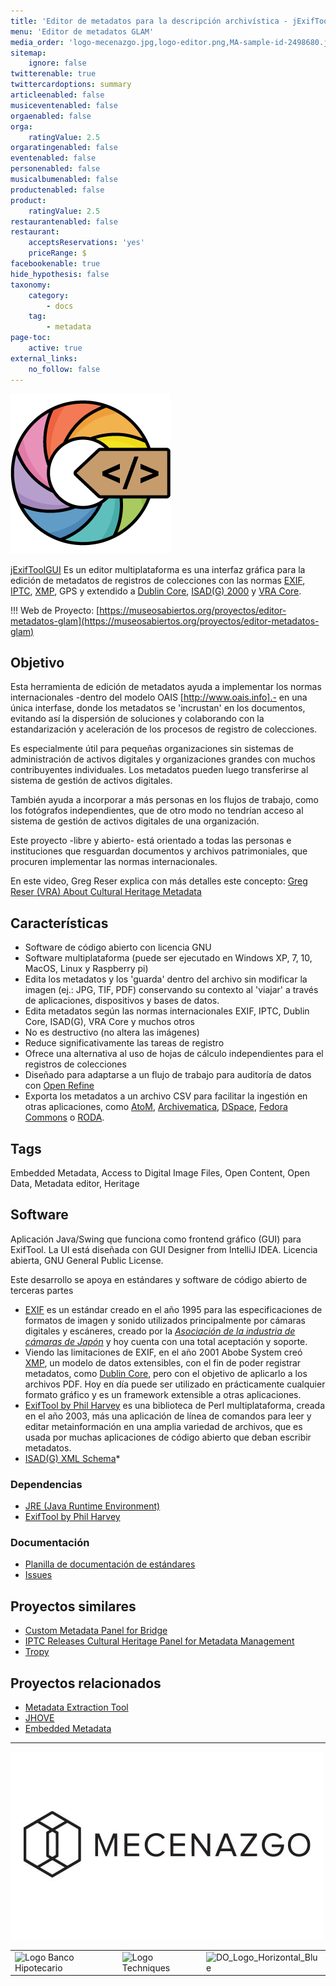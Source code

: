 ```yaml
---
title: 'Editor de metadatos para la descripción archivística - jExifToolGUI'
menu: 'Editor de metadatos GLAM'
media_order: 'logo-mecenazgo.jpg,logo-editor.png,MA-sample-id-2498680.jpg,logo-mecenazgo-web.jpg,emm-button-large.jpg,jExifToolGUI icon.png'
sitemap:
    ignore: false
twitterenable: true
twittercardoptions: summary
articleenabled: false
musiceventenabled: false
orgaenabled: false
orga:
    ratingValue: 2.5
orgaratingenabled: false
eventenabled: false
personenabled: false
musicalbumenabled: false
productenabled: false
product:
    ratingValue: 2.5
restaurantenabled: false
restaurant:
    acceptsReservations: 'yes'
    priceRange: $
facebookenable: true
hide_hypothesis: false
taxonomy:
    category:
        - docs
    tag:
        - metadata
page-toc:
    active: true
external_links:
    no_follow: false
---
```


![jExifToolGUI%20icon](jExifToolGUI%20icon.png "jExifToolGUI%20icon")

[jExifToolGUI](https://github.com/MuseosAbiertos/jExifToolGUI) Es un editor multiplataforma es una interfaz gráfica para la edición de metadatos de registros de colecciones con las normas [EXIF](https://docs.fileformat.com/image/exif/), [IPTC](https://iptc.org/standards/photo-metadata/), [XMP](https://www.adobe.com/products/xmp.html), GPS y extendido a [Dublin Core](https://dublincore.org/specifications/dublin-core/), [ISAD(G) 2000](https://www.ica.org/sites/default/files/CBPS_2000_Guidelines_ISAD%28G%29_Second-edition_EN.pdf) y [VRA Core](https://core.vraweb.org/).


!!!  Web de Proyecto:  [https://museosabiertos.org/proyectos/editor-metadatos-glam](https://museosabiertos.org/proyectos/editor-metadatos-glam)


## Objetivo
Esta herramienta de edición de metadatos ayuda a implementar los normas internacionales -dentro del modelo OAIS [http://www.oais.info].- en una única interfase, donde los metadatos se 'incrustan' en los documentos, evitando así la dispersión de soluciones y colaborando con la estandarización y aceleración de los procesos de registro de colecciones.

Es especialmente útil para pequeñas organizaciones sin sistemas de administración de activos digitales y organizaciones grandes con muchos contribuyentes individuales. Los metadatos pueden luego transferirse al sistema de gestión de activos digitales.

También ayuda a incorporar a más personas en los flujos de trabajo, como los fotógrafos independientes, que de otro modo no tendrían acceso al sistema de gestión de activos digitales de una organización.

Este proyecto -libre y abierto- está orientado a todas las personas e instituciones que resguardan documentos y archivos patrimoniales, que procuren implementar las normas internacionales.

En este video, Greg Reser explica con más detalles este concepto: [Greg Reser (VRA) About Cultural Heritage Metadata](https://youtu.be/qoIilcir88Q) 


## Características
* Software de código abierto con licencia GNU
* Software multiplataforma (puede ser ejecutado en Windows XP, 7, 10, MacOS, Linux y Raspberry pi)
* Edita los metadatos y los 'guarda' dentro del archivo sin modificar la imagen (ej.: JPG, TIF, PDF) conservando su contexto al 'viajar' a través de aplicaciones, dispositivos y bases de datos.
* Edita metadatos según las normas internacionales EXIF, IPTC, Dublin Core, ISAD(G), VRA Core y muchos otros
* No es destructivo (no altera las imágenes)
* Reduce significativamente las tareas de registro
* Ofrece una alternativa al uso de hojas de cálculo independientes para el registros de colecciones
* Diseñado para adaptarse a un flujo de trabajo para auditoría de datos con [Open Refine](https://openrefine.org/)
* Exporta los metadatos a un archivo CSV para facilitar la ingestión en otras aplicaciones, como [AtoM](https://accesstomemory.org/), [Archivematica](https://www.archivematica.org/), [DSpace](https://duraspace.org/dspace/), [Fedora Commons](https://duraspace.org/fedora/) o [RODA](https://roda-community.org/).

## Tags
Embedded Metadata, Access to Digital Image Files, Open Content, Open Data, Metadata editor, Heritage

## Software
Aplicación Java/Swing que funciona como frontend gráfico (GUI) para ExifTool. La UI está diseñada con GUI Designer from IntelliJ IDEA. Licencia abierta, GNU General Public License.

Este desarrollo se apoya en estándares y software de código abierto de terceras partes

* [EXIF](https://docs.fileformat.com/image/exif/) es un estándar creado en el año 1995 para las especificaciones de formatos de imagen y sonido utilizados principalmente por cámaras digitales y escáneres, creado por la [_Asociación de la industria de cámaras de Japón_](https://en.wikipedia.org/wiki/Japan_Electronic_Industries_Development_Association) y hoy cuenta con una total aceptación y soporte.
* Viendo las limitaciones de EXIF, en el año 2001 Abobe System creó [XMP](https://es.wikipedia.org/wiki/XMP), un modelo de datos extensibles, con el fin de poder registrar metadatos, como [Dublin Core](https://es.wikipedia.org/wiki/Dublin_Core), pero con el objetivo de aplicarlo a los archivos PDF. Hoy en día puede ser utilizado en prácticamente cualquier formato gráfico y es un framework extensible a otras aplicaciones.
* [ExifTool by Phil Harvey](https://exiftool.org/) es una biblioteca de Perl multiplataforma, creada en el año 2003, más una aplicación de línea de comandos para leer y editar metainformación en una amplia variedad de archivos, que es usada por muchas aplicaciones de código abierto que deban escribir metadatos.
* [ISAD(G) XML Schema](https://gist.github.com/anarchivist/826364)* 

### Dependencias
* [JRE (Java Runtime Environment)](https://adoptopenjdk.net/releases.html)
* [ExifTool by Phil Harvey](https://exiftool.org/) 

### Documentación
* [Planilla de documentación de estándares](https://docs.google.com/spreadsheets/d/1lgJ7bgF3YWYn6RpQe6xPpc2lPtMmsKxhdoTDaipEz4M/edit#gid=1070734913)
* [Issues](https://app.asana.com/0/1199531865244213/board)

## Proyectos similares
* [Custom Metadata Panel for Bridge](https://github.com/adobe-dmeservices/custom-metadata)
* [IPTC Releases Cultural Heritage Panel for Metadata Management](https://iptc.org/news/culturalheritagepanel/)
* [Tropy](https://tropy.org/)

## Proyectos relacionados
* [Metadata Extraction Tool](http://meta-extractor.sourceforge.net/)
* [JHOVE](http://jhove.openpreservation.org/)
* [Embedded Metadata](http://www.embeddedmetadata.org/goto?supportsemm)

---
[![](logo-mecenazgo-web.jpg)](https://www.buenosaires.gob.ar/mecenazgo)

|                                                                                                                                |                                                                                                                         |                                                                                                                                 |
| ------------------------------------------------------------------------------------------------------------------------------ | ----------------------------------------------------------------------------------------------------------------------- | ------------------------------------------------------------------------------------------------------------------------------- |
| ![Logo Banco Hipotecario](https://user-images.githubusercontent.com/693328/175657136-2524d56b-a0a8-493d-b96c-d84c7c5ef468.jpg) | ![Logo Techniques](https://user-images.githubusercontent.com/693328/175666054-1ca8f020-2c31-448e-8e9d-b6f2e26811e6.jpg) | ![DO_Logo_Horizontal_Blue](https://user-images.githubusercontent.com/693328/176058383-2fa26c85-a67b-4065-8707-451a0e4daa45.png) |


